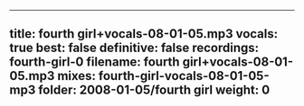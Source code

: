 
---
title: fourth girl+vocals-08-01-05.mp3
vocals: true
best: false
definitive: false
recordings: fourth-girl-0
filename: fourth girl+vocals-08-01-05.mp3
mixes: fourth-girl-vocals-08-01-05-mp3
folder: 2008-01-05/fourth girl
weight: 0
---
